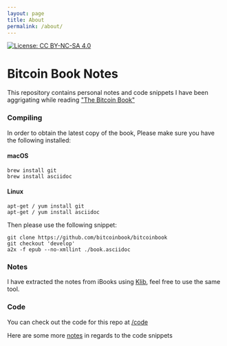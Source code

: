 ```yaml
---
layout: page
title: About
permalink: /about/
---
```


[![License: CC BY-NC-SA 4.0](https://img.shields.io/badge/License-CC%20BY--NC--SA%204.0-lightgrey.svg)](https://creativecommons.org/licenses/by-nc-sa/4.0/)

# Bitcoin Book Notes
This repository contains personal notes and code snippets I have been aggrigating while reading ["The Bitcoin Book"](http://github.com/bitcoinbook/bitcoinbook)
### Compiling

In order to obtain the latest copy of the book,
Please make sure you have the following installed:

#### macOS
```
brew install git
brew install asciidoc
```
#### Linux
```
apt-get / yum install git
apt-get / yum install asciidoc
```

Then please use the following snippet:
```
git clone https://github.com/bitcoinbook/bitcoinbook
git checkout 'develop'
a2x -f epub --no-xmllint ./book.asciidoc
```
### Notes

I have extracted the notes from iBooks using [Klib](<http://klib.me>), feel free to use the same tool.
### Code

You can check out the code for this repo at [/code](<{{ site.repourl }}/code>)

Here are some more [notes](<{{ site.repourl }}/code/README.md>) in regards to the code snippets